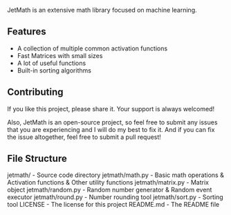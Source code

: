 JetMath is an extensive math library focused on machine learning.

## Features
* A collection of multiple common activation functions
* Fast Matrices with small sizes
* A lot of useful functions
* Built-in sorting algorithms

## Contributing
If you like this project, please share it. Your support is always welcomed!

Also, JetMath is an open-source project, so feel free to submit any issues that you are experiencing and I will do my best to fix it. And if you can fix the issue altogether, feel free to submit a pull request!

## File Structure
jetmath/ - Source code directory
jetmath/math.py - Basic math operations & Activation functions & Other utility functions
jetmath/matrix.py - Matrix object
jetmath/random.py - Random number generator & Random event executor
jetmath/round.py - Number rounding tool
jetmath/sort.py - Sorting tool
LICENSE - The license for this project
README.md - The README file